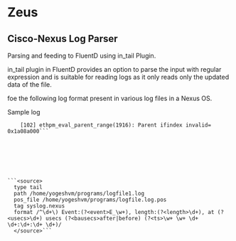 # Zeus

## Cisco-Nexus Log Parser

Parsing and feeding to FluentD using in_tail Plugin.

in_tail plugin in FluentD provides an option to parse the input with regular expression and is suitable for reading logs as it only reads only the updated data of the file.

foe the following log format present in various log files in a Nexus OS.

Sample log

```1) Event:E_DEBUG, length:71, at 38008 usecs after Fri Sep 16 14:28:41 2016
    [102] ethpm_eval_parent_range(1916): Parent ifindex invalid= 0x1a08a000```
    
    
    




```<source>
  type tail
  path /home/yogeshvm/programs/logfile1.log
  pos_file /home/yogeshvm/programs/logfile.log.pos
  tag syslog.nexus
  format /^\d+\) Event:(?<event>E_\w+), length:(?<length>\d+), at (?<usecs>\d+) usecs (?<bausecs>after|before) (?<ts>\w+ \w+ \d+ \d+:\d+:\d+ \d+)/
  </source>```
